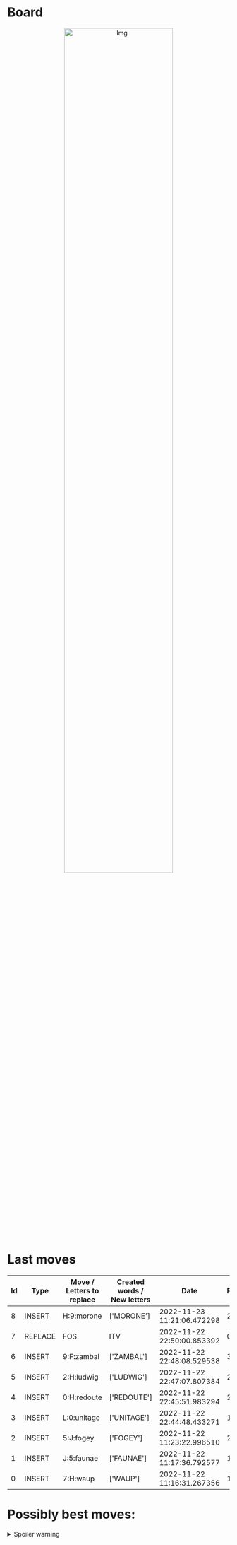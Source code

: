 
# Board

<p align="center">
<img src="https://raw.githubusercontent.com/radosz99/radosz99/main/board.png" width=70% alt="Img"/>
    </p>
    
# Last moves

| Id | Type | Move / Letters to replace | Created words / New letters | Date | Points | Player | 
| - | - | - | - | - | - | - |
|8| INSERT | H:9:morone | ['MORONE'] | 2022-11-23 11:21:06.472298 | 27 | Tom |
|7| REPLACE | FOS | ITV | 2022-11-22 22:50:00.853392 | 0 | Jerry |
|6| INSERT | 9:F:zambal | ['ZAMBAL'] | 2022-11-22 22:48:08.529538 | 39 | Tom |
|5| INSERT | 2:H:ludwig | ['LUDWIG'] | 2022-11-22 22:47:07.807384 | 24 | Jerry |
|4| INSERT | 0:H:redoute | ['REDOUTE'] | 2022-11-22 22:45:51.983294 | 24 | Tom |
|3| INSERT | L:0:unitage | ['UNITAGE'] | 2022-11-22 22:44:48.433271 | 18 | Jerry |
|2| INSERT | 5:J:fogey | ['FOGEY'] | 2022-11-22 11:23:22.996510 | 20 | Tom |
|1| INSERT | J:5:faunae | ['FAUNAE'] | 2022-11-22 11:17:36.792577 | 19 | Jerry |
|0| INSERT | 7:H:waup | ['WAUP'] | 2022-11-22 11:16:31.267356 | 18 | Tom |
# Possibly best moves:

<details>
  <summary>Spoiler warning</summary>
  
  | Id | Move | Issue title | Points | 
  | - | - | - | - |
|1| f13:E:ivin | scrabble&#124;move&#124;13:E:ivin | 15 |
|2| fF:7:viz | scrabble&#124;move&#124;F:7:viz | 15 |
|3| f13:F:vint | scrabble&#124;move&#124;13:F:vint | 15 |
|4| f13:F:vino | scrabble&#124;move&#124;13:F:vino | 15 |
|5| f13:F:von | scrabble&#124;move&#124;13:F:von | 14 |
|6| f13:F:vin | scrabble&#124;move&#124;13:F:vin | 14 |
|7| f13:H:nov | scrabble&#124;move&#124;13:H:nov | 14 |
|8| fF:9:ziti | scrabble&#124;move&#124;F:9:ziti | 13 |
|9| fF:9:zit | scrabble&#124;move&#124;F:9:zit | 12 |
|10| f12:G:tov | scrabble&#124;move&#124;12:G:tov | 11 |
</details>
    
